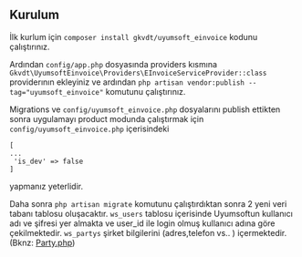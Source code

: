 ## Kurulum

İlk kurlum için `composer install gkvdt/uyumsoft_einvoice` kodunu çalıştırınız.

Ardından `config/app.php` dosyasında providers kısmına `Gkvdt\UyumsoftEinvoice\Providers\EInvoiceServiceProvider::class ` providerının ekleyiniz ve ardından `php artisan vendor:publish --tag="uyumsoft_einvoice"` komutunu çalıştırınız.

Migrations ve `config/uyumsoft_einvoice.php` dosyalarını publish ettikten sonra uygulamayı product modunda çalıştırmak için `config/uyumsoft_einvoice.php` içerisindeki

```
[
...
 'is_dev' => false
]
```

yapmanız yeterlidir.

Daha sonra `php artisan migrate` komutunu çalıştırdıktan sonra 2 yeni veri tabanı tablosu oluşacaktır. `ws_users` tablosu içerisinde Uyumsoftun kullanıcı adı ve şifresi yer almakta ve user_id ile login olmuş kullanıcı adına göre çekilmektedir. `ws_partys` şirket bilgilerini (adres,telefon vs.. ) içermektedir. (Bknz: [Party.php](https://github.com/gkvdt/uyumsoft-einvoice/blob/master/src/Entities/Party.php))
